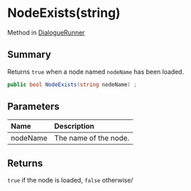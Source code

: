 # NodeExists(string)

Method in [DialogueRunner](/api/csharp/yarn.unity.dialoguerunner.md)

## Summary


Returns `true` when a node named `nodeName` has been loaded.


```csharp
public bool NodeExists(string nodeName) ;
```

## Parameters

|Name|Description|
|:---|:---|
|nodeName|The name of the node.|

## Returns

`true` if the node is loaded, `false`
otherwise/

